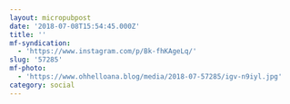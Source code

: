 ```yaml
---
layout: micropubpost
date: '2018-07-08T15:54:45.000Z'
title: ''
mf-syndication:
  - 'https://www.instagram.com/p/Bk-fhKAgeLq/'
slug: '57285'
mf-photo:
  - 'https://www.ohhelloana.blog/media/2018-07-57285/igv-n9iyl.jpg'
category: social
---
```

